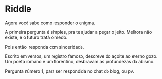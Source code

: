 # Riddle
Agora você sabe como responder o enigma.

A primeira pergunta é simples,
pra te ajudar a pegar o jeito.
Melhora não existe,
e o futuro tratá o medo.

Pois então, responda com sinceridade.

Escrito em versos, um registro famoso,
descreve do açoite ao eterno gozo.
Um poeta romano e um florentino,
desbravam as profundezas do abismo.

Pergunta número 1, para ser respondida
no chat do blog, ou pv.

